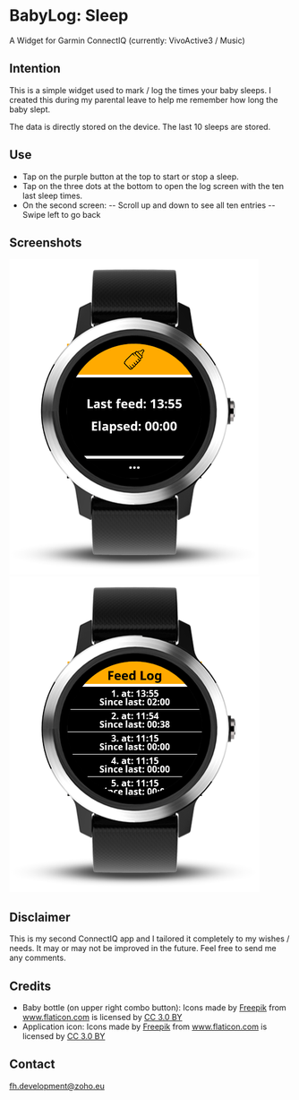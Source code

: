 # BabyLog: Sleep
A Widget for Garmin ConnectIQ (currently: VivoActive3 / Music)

## Intention
This is a simple widget used to mark / log the times your baby sleeps.
I created this during my parental leave to help me remember how long the baby slept.

The data is directly stored on the device.
The last 10 sleeps are stored.

## Use
- Tap on the purple button at the top to start or stop a sleep.
- Tap on the three dots at the bottom to open the log screen with the ten last sleep times.
- On the second screen:
-- Scroll up and down to see all ten entries
-- Swipe left to go back

## Screenshots
![VivoActive3 Main Screen](./screenshots/vivoactive3_Main.png)
![VivoActive3 Log Screen](./screenshots/vivoactive3_Log.png)

## Disclaimer
This is my second ConnectIQ app and I tailored it completely to my wishes / needs.
It may or may not be improved in the future.
Feel free to send me any comments.

## Credits
- Baby bottle (on upper right combo button): Icons made by <a href="http://www.freepik.com" title="Freepik">Freepik</a> from <a href="https://www.flaticon.com/" title="Flaticon">www.flaticon.com</a> is licensed by <a href="http://creativecommons.org/licenses/by/3.0/" title="Creative Commons BY 3.0" target="_blank">CC 3.0 BY</a>
- Application icon: Icons made by <a href="http://www.freepik.com" title="Freepik">Freepik</a> from <a href="https://www.flaticon.com/" title="Flaticon">www.flaticon.com</a> is licensed by <a href="http://creativecommons.org/licenses/by/3.0/" title="Creative Commons BY 3.0" target="_blank">CC 3.0 BY</a>

## Contact
[fh.development@zoho.eu](fh.development@zoho.eu)